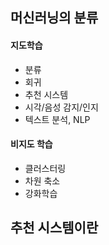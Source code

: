 ## 머신러닝의 분류
#### 지도학습
- 분류
- 회귀
- 추천 시스템
- 시각/음성 감지/인지
- 텍스트 분석, NLP

#### 비지도 학습
- 클러스터링
- 차원 축소
- 강화학습


## 추천 시스템이란

